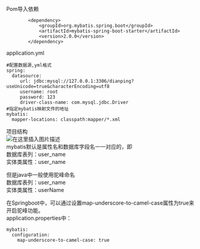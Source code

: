 <div id="article_content" class="article_content clearfix">
 <link rel="stylesheet" href="https://csdnimg.cn/release/blogv2/dist/mdeditor/css/editerView/kdoc_html_views-1a98987dfd.css">
 <link rel="stylesheet" href="https://csdnimg.cn/release/blogv2/dist/mdeditor/css/editerView/ck_htmledit_views-704d5b9767.css">
 <div id="content_views" class="markdown_views prism-atom-one-light">
  <svg xmlns="http://www.w3.org/2000/svg" style="display: none;"><path stroke-linecap="round" d="M5,0 0,2.5 5,5z" id="raphael-marker-block" style="-webkit-tap-highlight-color: rgba(0, 0, 0, 0);"></path>
  </svg>
  <p>Pom导入依赖</p>
  <pre><code class="prism language-xml">		<span class="token tag"><span class="token tag"><span class="token punctuation">&lt;</span>dependency</span><span class="token punctuation">&gt;</span></span>
            <span class="token tag"><span class="token tag"><span class="token punctuation">&lt;</span>groupId</span><span class="token punctuation">&gt;</span></span>org.mybatis.spring.boot<span class="token tag"><span class="token tag"><span class="token punctuation">&lt;/</span>groupId</span><span class="token punctuation">&gt;</span></span>
            <span class="token tag"><span class="token tag"><span class="token punctuation">&lt;</span>artifactId</span><span class="token punctuation">&gt;</span></span>mybatis-spring-boot-starter<span class="token tag"><span class="token tag"><span class="token punctuation">&lt;/</span>artifactId</span><span class="token punctuation">&gt;</span></span>
            <span class="token tag"><span class="token tag"><span class="token punctuation">&lt;</span>version</span><span class="token punctuation">&gt;</span></span>2.0.0<span class="token tag"><span class="token tag"><span class="token punctuation">&lt;/</span>version</span><span class="token punctuation">&gt;</span></span>
        <span class="token tag"><span class="token tag"><span class="token punctuation">&lt;/</span>dependency</span><span class="token punctuation">&gt;</span></span>
</code></pre>
  <p>application.yml</p>
  <pre><code class="prism language-yml"><span class="token comment">#配置数据源,yml格式</span>
<span class="token key atrule">spring</span><span class="token punctuation">:</span>
  <span class="token key atrule">datasource</span><span class="token punctuation">:</span>
     <span class="token key atrule">url</span><span class="token punctuation">:</span> jdbc<span class="token punctuation">:</span>mysql<span class="token punctuation">:</span>//127.0.0.1<span class="token punctuation">:</span>3306/dianping<span class="token punctuation">?</span>useUnicode=true<span class="token important">&amp;characterEncoding</span>=utf8
     <span class="token key atrule">username</span><span class="token punctuation">:</span> root
     <span class="token key atrule">password</span><span class="token punctuation">:</span> <span class="token number">123</span>
     <span class="token key atrule">driver-class-name</span><span class="token punctuation">:</span> com.mysql.jdbc.Driver
<span class="token comment">#指定mybatis映射文件的地址</span>
<span class="token key atrule">mybatis</span><span class="token punctuation">:</span>
  <span class="token key atrule">mapper-locations</span><span class="token punctuation">:</span> classpath<span class="token punctuation">:</span>mapper/*.xml
</code></pre>
  <p>项目结构<br> <img src="https://i-blog.csdnimg.cn/blog_migrate/0603a70a7ecb1f9824b6ceccbf2c312f.png" alt="在这里插入图片描述"><br> mybatis默认是属性名和数据库字段名一一对应的，即<br> 数据库表列：user_name<br> 实体类属性：user_name</p>
  <p>但是java中一般使用驼峰命名<br> 数据库表列：user_name<br> 实体类属性：userName</p>
  <p>在Springboot中，可以通过设置map-underscore-to-camel-case属性为true来开启驼峰功能。<br> application.properties中：</p>
  <pre><code class="prism language-yaml"><span class="token key atrule">mybatis</span><span class="token punctuation">:</span>
  <span class="token key atrule">configuration</span><span class="token punctuation">:</span>
    <span class="token key atrule">map-underscore-to-camel-case</span><span class="token punctuation">:</span> <span class="token boolean important">true</span>

</code></pre>

 </div>
 <link href="https://csdnimg.cn/release/blogv2/dist/mdeditor/css/editerView/markdown_views-a5d25dd831.css" rel="stylesheet">
 <link href="https://csdnimg.cn/release/blogv2/dist/mdeditor/css/style-e504d6a974.css" rel="stylesheet">
</div>
